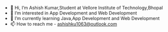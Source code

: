 - 👋 Hi, I’m Ashish Kumar,Student at Vellore Institute of Technology,Bhopal
- 👀 I’m interested in App Development and Web Development
- 🌱 I’m currently learning Java,App Development and Web Development
- 📫 How to reach me - ashishku1063@outlook.com

<!---
Ashish4793/Ashish4793 is a ✨ special ✨ repository because its `README.md` (this file) appears on your GitHub profile.
You can click the Preview link to take a look at your changes.
--->
